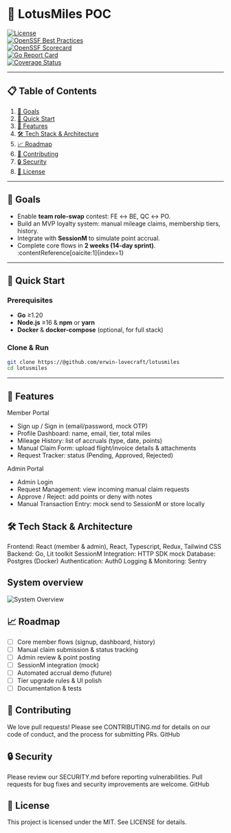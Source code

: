 # 🌟 LotusMiles POC

[![License](https://img.shields.io/badge/license-Apache%202.0-blue.svg)](LICENSE)  
[![OpenSSF Best Practices](https://bestpractices.coreinfrastructure.org/projects/1234/badge)](https://bestpractices.coreinfrastructure.org/projects/1234)  
[![OpenSSF Scorecard](https://api.securityscorecards.dev/projects/github.com/your-org/lotusmiles-poc/badge)](https://securityscorecards.dev)  
[![Go Report Card](https://goreportcard.com/badge/github.com/your-org/lotusmiles-poc)](https://goreportcard.com/report/github.com/your-org/lotusmiles-poc)  
[![Coverage Status](https://coveralls.io/repos/github/your-org/lotusmiles-poc/badge.svg)](https://coveralls.io/github/your-org/lotusmiles-poc)

---

## 📋 Table of Contents

1. [🎯 Goals](#-goals)  
2. [🚀 Quick Start](#-quick-start)  
3. [🧩 Features](#-features)  
4. [🛠️ Tech Stack & Architecture](#️-tech-stack--architecture)  
5. [📈 Roadmap](#-roadmap)  
6. [🤝 Contributing](#-contributing)  
7. [🔒 Security](#-security)  
8. [📄 License](#-license) 

---

## 🎯 Goals

- Enable **team role-swap** contest: FE ↔ BE, QC ↔ PO.  
- Build an MVP loyalty system: manual mileage claims, membership tiers, history.  
- Integrate with **SessionM** to simulate point accrual.  
- Complete core flows in **2 weeks (14-day sprint)**. :contentReference[oaicite:1]{index=1}

---

## 🚀 Quick Start

### Prerequisites

- **Go** ≥1.20  
- **Node.js** ≥16 & **npm** or **yarn**  
- **Docker** & **docker-compose** (optional, for full stack)

### Clone & Run

```bash
git clone https://@github.com/erwin-lovecraft/lotusmiles
cd lotusmiles
```

---

## 🧩 Features

Member Portal

- Sign up / Sign in (email/password, mock OTP)
- Profile Dashboard: name, email, tier, total miles
- Mileage History: list of accruals (type, date, points)
- Manual Claim Form: upload flight/invoice details & attachments
- Request Tracker: status (Pending, Approved, Rejected) 

Admin Portal

- Admin Login
- Request Management: view incoming manual claim requests
- Approve / Reject: add points or deny with notes
- Manual Transaction Entry: mock send to SessionM or store locally 

## 🛠️ Tech Stack & Architecture

Frontend: React (member & admin), React, Typescript, Redux, Tailwind CSS
Backend: Go, Lit toolkit
SessionM Integration: HTTP SDK mock
Database: Postgres (Docker)
Authentication: Auth0
Logging & Monitoring: Sentry

## System overview

![System Overview](https://raw.githubusercontent.com/your-org/lotusmiles-poc/main/docs/system-overview.png)

## 📈 Roadmap

- [ ] Core member flows (signup, dashboard, history)
- [ ] Manual claim submission & status tracking
- [ ] Admin review & point posting
- [ ] SessionM integration (mock)
- [ ] Automated accrual demo (future)
- [ ] Tier upgrade rules & UI polish
- [ ] Documentation & tests

## 🤝 Contributing

We love pull requests! Please see CONTRIBUTING.md for details on our code of conduct, and the process for submitting PRs. 
GitHub

## 🔒 Security

Please review our SECURITY.md before reporting vulnerabilities. Pull requests for bug fixes and security improvements are welcome. 
GitHub

## 📄 License

This project is licensed under the MIT. See LICENSE for details.
